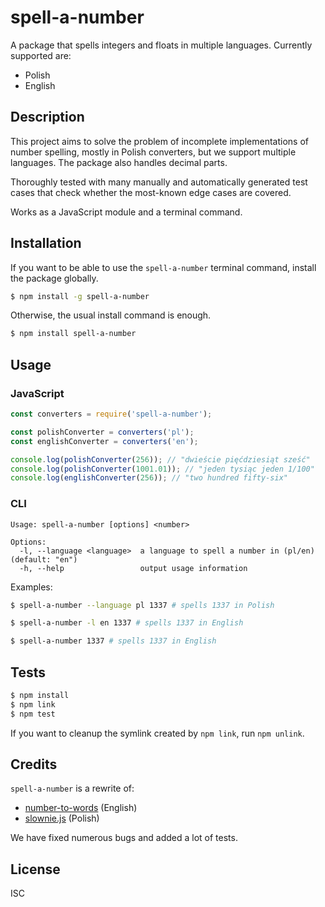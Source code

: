 # spell-a-number

A package that spells integers and floats in multiple languages. Currently
supported are:

-   Polish
-   English

## Description

This project aims to solve the problem of incomplete implementations of number
spelling, mostly in Polish converters, but we support multiple languages.
The package also handles decimal parts.

Thoroughly tested with many manually and automatically generated test cases that
check whether the most-known edge cases are covered.

Works as a JavaScript module and a terminal command.

## Installation

If you want to be able to use the `spell-a-number` terminal command, install the
package globally.

```bash
$ npm install -g spell-a-number
```

Otherwise, the usual install command is enough.

```bash
$ npm install spell-a-number
```

## Usage

### JavaScript

```js
const converters = require('spell-a-number');

const polishConverter = converters('pl');
const englishConverter = converters('en');

console.log(polishConverter(256)); // "dwieście pięćdziesiąt sześć"
console.log(polishConverter(1001.01)); // "jeden tysiąc jeden 1/100"
console.log(englishConverter(256)); // "two hundred fifty-six"
```

### CLI

```
Usage: spell-a-number [options] <number>

Options:
  -l, --language <language>  a language to spell a number in (pl/en) (default: "en")
  -h, --help                 output usage information
```

Examples:

```bash
$ spell-a-number --language pl 1337 # spells 1337 in Polish

$ spell-a-number -l en 1337 # spells 1337 in English

$ spell-a-number 1337 # spells 1337 in English
```

## Tests

```bash
$ npm install
$ npm link
$ npm test
```

If you want to cleanup the symlink created by `npm link`, run `npm unlink`.

## Credits

`spell-a-number` is a rewrite of:

-   [number-to-words](https://github.com/marlun78/number-to-words) (English)
-   [slownie.js](https://github.com/exu/slownie.js/blob/master/lib/slownie.js) (Polish)

We have fixed numerous bugs and added a lot of tests.

## License

ISC
